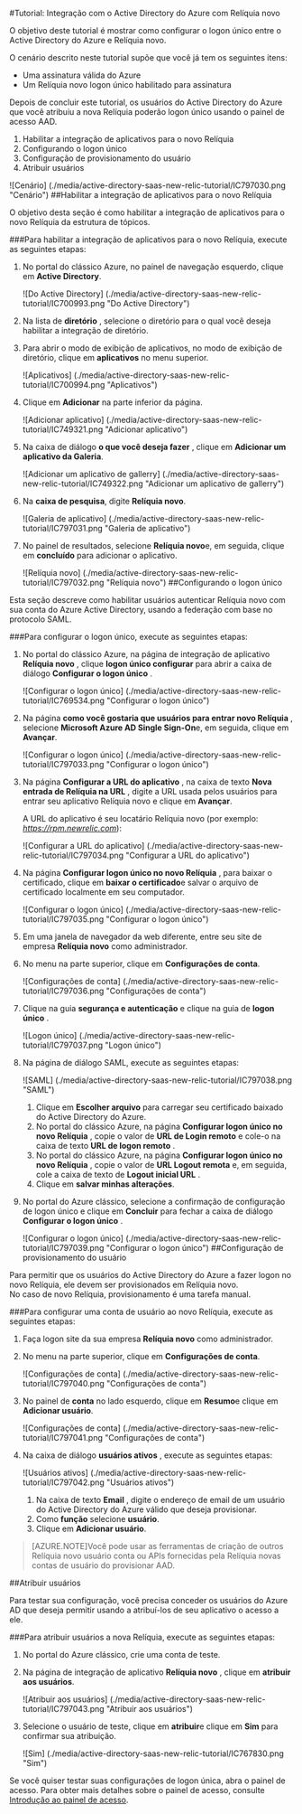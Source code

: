 <properties 
    pageTitle="Tutorial: Integração com o Active Directory do Azure com Relíquia novo | Microsoft Azure" 
    description="Saiba como usar o novo Relíquia com o Azure Active Directory para habilitar o logon único, provisionamento automatizado e mais!" 
    services="active-directory" 
    authors="jeevansd"  
    documentationCenter="na" 
    manager="femila"/>
<tags 
    ms.service="active-directory" 
    ms.devlang="na" 
    ms.topic="article" 
    ms.tgt_pltfrm="na" 
    ms.workload="identity" 
    ms.date="09/29/2016" 
    ms.author="jeedes" />

#<a name="tutorial-azure-active-directory-integration-with-new-relic"></a>Tutorial: Integração com o Active Directory do Azure com Relíquia novo
  
O objetivo deste tutorial é mostrar como configurar o logon único entre o Active Directory do Azure e Relíquia novo.
  
O cenário descrito neste tutorial supõe que você já tem os seguintes itens:

-   Uma assinatura válida do Azure
-   Um Relíquia novo logon único habilitado para assinatura
  
Depois de concluir este tutorial, os usuários do Active Directory do Azure que você atribuiu a nova Relíquia poderão logon único usando o painel de acesso AAD.

1.  Habilitar a integração de aplicativos para o novo Relíquia
2.  Configurando o logon único
3.  Configuração de provisionamento do usuário
4.  Atribuir usuários

![Cenário] (./media/active-directory-saas-new-relic-tutorial/IC797030.png "Cenário")
##<a name="enabling-the-application-integration-for-new-relic"></a>Habilitar a integração de aplicativos para o novo Relíquia
  
O objetivo desta seção é como habilitar a integração de aplicativos para o novo Relíquia da estrutura de tópicos.

###<a name="to-enable-the-application-integration-for-new-relic-perform-the-following-steps"></a>Para habilitar a integração de aplicativos para o novo Relíquia, execute as seguintes etapas:

1.  No portal do clássico Azure, no painel de navegação esquerdo, clique em **Active Directory**.

    ![Do Active Directory] (./media/active-directory-saas-new-relic-tutorial/IC700993.png "Do Active Directory")

2.  Na lista de **diretório** , selecione o diretório para o qual você deseja habilitar a integração de diretório.

3.  Para abrir o modo de exibição de aplicativos, no modo de exibição de diretório, clique em **aplicativos** no menu superior.

    ![Aplicativos] (./media/active-directory-saas-new-relic-tutorial/IC700994.png "Aplicativos")

4.  Clique em **Adicionar** na parte inferior da página.

    ![Adicionar aplicativo] (./media/active-directory-saas-new-relic-tutorial/IC749321.png "Adicionar aplicativo")

5.  Na caixa de diálogo **o que você deseja fazer** , clique em **Adicionar um aplicativo da Galeria**.

    ![Adicionar um aplicativo de gallerry] (./media/active-directory-saas-new-relic-tutorial/IC749322.png "Adicionar um aplicativo de gallerry")

6.  Na **caixa de pesquisa**, digite **Relíquia novo**.

    ![Galeria de aplicativo] (./media/active-directory-saas-new-relic-tutorial/IC797031.png "Galeria de aplicativo")

7.  No painel de resultados, selecione **Relíquia novo**e, em seguida, clique em **concluído** para adicionar o aplicativo.

    ![Relíquia novo] (./media/active-directory-saas-new-relic-tutorial/IC797032.png "Relíquia novo")
##<a name="configuring-single-sign-on"></a>Configurando o logon único
  
Esta seção descreve como habilitar usuários autenticar Relíquia novo com sua conta do Azure Active Directory, usando a federação com base no protocolo SAML.

###<a name="to-configure-single-sign-on-perform-the-following-steps"></a>Para configurar o logon único, execute as seguintes etapas:

1.  No portal do clássico Azure, na página de integração de aplicativo **Relíquia novo** , clique **logon único configurar** para abrir a caixa de diálogo **Configurar o logon único** .

    ![Configurar o logon único] (./media/active-directory-saas-new-relic-tutorial/IC769534.png "Configurar o logon único")

2.  Na página **como você gostaria que usuários para entrar novo Relíquia** , selecione **Microsoft Azure AD Single Sign-On**e, em seguida, clique em **Avançar**.

    ![Configurar o logon único] (./media/active-directory-saas-new-relic-tutorial/IC797033.png "Configurar o logon único")

3.  Na página **Configurar a URL do aplicativo** , na caixa de texto **Nova entrada de Relíquia na URL** , digite a URL usada pelos usuários para entrar seu aplicativo Relíquia novo e clique em **Avançar**. 

    A URL do aplicativo é seu locatário Relíquia novo (por exemplo: *https://rpm.newrelic.com*):

    ![Configurar a URL do aplicativo] (./media/active-directory-saas-new-relic-tutorial/IC797034.png "Configurar a URL do aplicativo")

4.  Na página **Configurar logon único no novo Relíquia** , para baixar o certificado, clique em **baixar o certificado**e salvar o arquivo de certificado localmente em seu computador.

    ![Configurar o logon único] (./media/active-directory-saas-new-relic-tutorial/IC797035.png "Configurar o logon único")

5.  Em uma janela de navegador da web diferente, entre seu site de empresa **Relíquia novo** como administrador.

6.  No menu na parte superior, clique em **Configurações de conta**.

    ![Configurações de conta] (./media/active-directory-saas-new-relic-tutorial/IC797036.png "Configurações de conta")

7.  Clique na guia **segurança e autenticação** e clique na guia de **logon único** .

    ![Logon único] (./media/active-directory-saas-new-relic-tutorial/IC797037.png "Logon único")

8.  Na página de diálogo SAML, execute as seguintes etapas:

    ![SAML] (./media/active-directory-saas-new-relic-tutorial/IC797038.png "SAML")

    1.  Clique em **Escolher arquivo** para carregar seu certificado baixado do Active Directory do Azure.
    2.  No portal do clássico Azure, na página **Configurar logon único no novo Relíquia** , copie o valor de **URL de Login remoto** e cole-o na caixa de texto **URL de logon remoto** .
    3.  No portal do clássico Azure, na página **Configurar logon único no novo Relíquia** , copie o valor de **URL Logout remota** e, em seguida, cole a caixa de texto de **Logout inicial URL** .
    4.  Clique em **salvar minhas alterações**.

9.  No portal do Azure clássico, selecione a confirmação de configuração de logon único e clique em **Concluir** para fechar a caixa de diálogo **Configurar o logon único** .

    ![Configurar o logon único] (./media/active-directory-saas-new-relic-tutorial/IC797039.png "Configurar o logon único")
##<a name="configuring-user-provisioning"></a>Configuração de provisionamento do usuário
  
Para permitir que os usuários do Active Directory do Azure a fazer logon no novo Relíquia, ele devem ser provisionados em Relíquia novo.  
No caso de novo Relíquia, provisionamento é uma tarefa manual.

###<a name="to-provision-a-user-account-to-new-relic-perform-the-following-steps"></a>Para configurar uma conta de usuário ao novo Relíquia, execute as seguintes etapas:

1.  Faça logon site da sua empresa **Relíquia novo** como administrador.

2.  No menu na parte superior, clique em **Configurações de conta**.

    ![Configurações de conta] (./media/active-directory-saas-new-relic-tutorial/IC797040.png "Configurações de conta")

3.  No painel de **conta** no lado esquerdo, clique em **Resumo**e clique em **Adicionar usuário**.

    ![Configurações de conta] (./media/active-directory-saas-new-relic-tutorial/IC797041.png "Configurações de conta")

4.  Na caixa de diálogo **usuários ativos** , execute as seguintes etapas:

    ![Usuários ativos] (./media/active-directory-saas-new-relic-tutorial/IC797042.png "Usuários ativos")

    1.  Na caixa de texto **Email** , digite o endereço de email de um usuário do Active Directory do Azure válido que deseja provisionar.
    2.  Como **função** selecione **usuário**.
    3.  Clique em **Adicionar usuário**.

>[AZURE.NOTE]Você pode usar as ferramentas de criação de outros Relíquia novo usuário conta ou APIs fornecidas pela Relíquia novas contas de usuário do provisionar AAD.

##<a name="assigning-users"></a>Atribuir usuários
  
Para testar sua configuração, você precisa conceder os usuários do Azure AD que deseja permitir usando a atribuí-los de seu aplicativo o acesso a ele.

###<a name="to-assign-users-to-new-relic-perform-the-following-steps"></a>Para atribuir usuários a nova Relíquia, execute as seguintes etapas:

1.  No portal do Azure clássico, crie uma conta de teste.

2.  Na página de integração de aplicativo **Relíquia novo** , clique em **atribuir aos usuários**.

    ![Atribuir aos usuários] (./media/active-directory-saas-new-relic-tutorial/IC797043.png "Atribuir aos usuários")

3.  Selecione o usuário de teste, clique em **atribuir**e clique em **Sim** para confirmar sua atribuição.

    ![Sim] (./media/active-directory-saas-new-relic-tutorial/IC767830.png "Sim")
  
Se você quiser testar suas configurações de logon única, abra o painel de acesso. Para obter mais detalhes sobre o painel de acesso, consulte [Introdução ao painel de acesso](active-directory-saas-access-panel-introduction.md).




